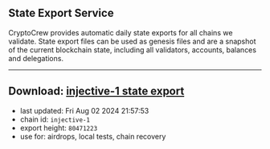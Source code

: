 ## State Export Service
CryptoCrew provides automatic daily state exports for all chains we validate. State export files can be used as genesis files and are a snapshot of the current blockchain state, including all validators, accounts, balances and delegations.

---
**Download: [injective-1 state export](https://dl-eu2.ccvalidators.com/SERVICE/injective/injective-1_export_80471223.json)**
---

- last updated: Fri Aug 02 2024 21:57:53
- chain id: `injective-1`
- export height: `80471223`
- use for: airdrops, local tests, chain recovery
